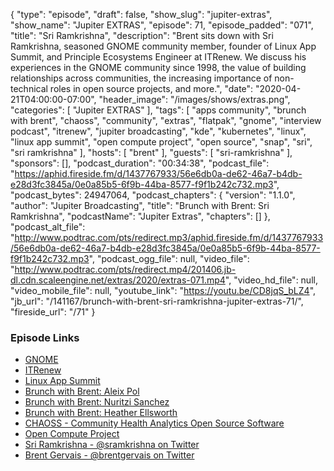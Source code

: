 {
  "type": "episode",
  "draft": false,
  "show_slug": "jupiter-extras",
  "show_name": "Jupiter EXTRAS",
  "episode": 71,
  "episode_padded": "071",
  "title": "Sri Ramkrishna",
  "description": "Brent sits down with Sri Ramkrishna, seasoned GNOME community member, founder of Linux App Summit, and Principle Ecosystems Engineer at ITRenew. We discuss his experiences in the GNOME community since 1998, the value of building relationships across communities, the increasing importance of non-technical roles in open source projects, and more.",
  "date": "2020-04-21T04:00:00-07:00",
  "header_image": "/images/shows/extras.png",
  "categories": [
    "Jupiter EXTRAS"
  ],
  "tags": [
    "apps community",
    "brunch with brent",
    "chaoss",
    "community",
    "extras",
    "flatpak",
    "gnome",
    "interview podcast",
    "itrenew",
    "jupiter broadcasting",
    "kde",
    "kubernetes",
    "linux",
    "linux app summit",
    "open compute project",
    "open source",
    "snap",
    "sri",
    "sri ramkrishna"
  ],
  "hosts": [
    "brent"
  ],
  "guests": [
    "sri-ramkrishna"
  ],
  "sponsors": [],
  "podcast_duration": "00:34:38",
  "podcast_file": "https://aphid.fireside.fm/d/1437767933/56e6db0a-de62-46a7-b4db-e28d3fc3845a/0e0a85b5-6f9b-44ba-8577-f9f1b242c732.mp3",
  "podcast_bytes": 24947064,
  "podcast_chapters": {
    "version": "1.1.0",
    "author": "Jupiter Broadcasting",
    "title": "Brunch with Brent: Sri Ramkrishna",
    "podcastName": "Jupiter Extras",
    "chapters": []
  },
  "podcast_alt_file": "http://www.podtrac.com/pts/redirect.mp3/aphid.fireside.fm/d/1437767933/56e6db0a-de62-46a7-b4db-e28d3fc3845a/0e0a85b5-6f9b-44ba-8577-f9f1b242c732.mp3",
  "podcast_ogg_file": null,
  "video_file": "http://www.podtrac.com/pts/redirect.mp4/201406.jb-dl.cdn.scaleengine.net/extras/2020/extras-071.mp4",
  "video_hd_file": null,
  "video_mobile_file": null,
  "youtube_link": "https://youtu.be/CD8jqS_bLZ4",
  "jb_url": "/141167/brunch-with-brent-sri-ramkrishna-jupiter-extras-71/",
  "fireside_url": "/71"
}


### Episode Links

  * [GNOME](https://www.gnome.org/ "GNOME")
  * [ITRenew](https://www.itrenew.com/ "ITRenew")
  * [Linux App Summit](https://linuxappsummit.org/ "Linux App Summit")
  * [Brunch with Brent: Aleix Pol](https://extras.show/66 "Brunch with Brent: Aleix Pol")
  * [Brunch with Brent: Nuritzi Sanchez](https://extras.show/61 "Brunch with Brent: Nuritzi Sanchez")
  * [Brunch with Brent: Heather Ellsworth](https://extras.show/57 "Brunch with Brent: Heather Ellsworth")
  * [CHAOSS - Community Health Analytics Open Source Software](https://chaoss.community/ "CHAOSS - Community Health Analytics Open Source Software")
  * [Open Compute Project](https://www.opencompute.org/ "Open Compute Project")
  * [Sri Ramkrishna - @sramkrishna on Twitter](https://twitter.com/sramkrishna "Sri Ramkrishna - @sramkrishna on Twitter")
  * [Brent Gervais - @brentgervais on Twitter](https://twitter.com/brentgervais "Brent Gervais - @brentgervais on Twitter")


